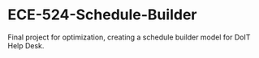# ECE-524-Schedule-Builder

Final project for optimization, creating a schedule builder model for DoIT Help Desk.
